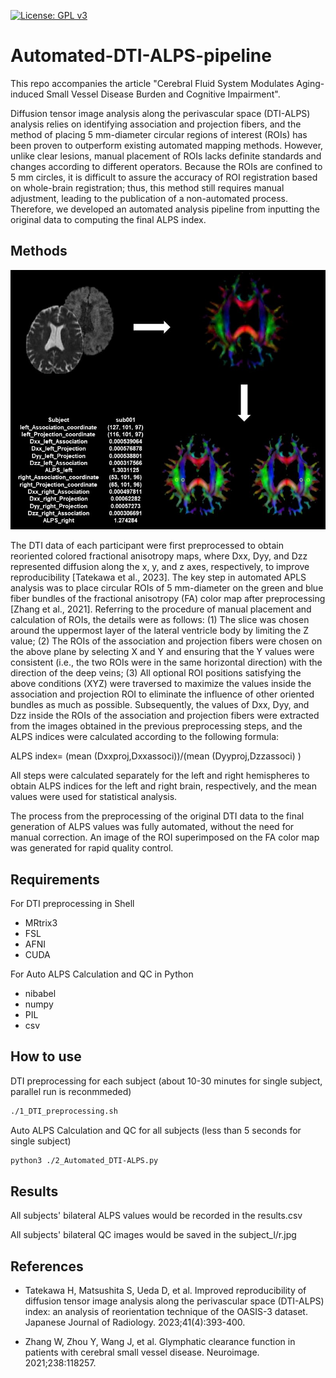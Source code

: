 [![License: GPL v3](https://img.shields.io/badge/License-GPLv3-blue.svg)](https://www.gnu.org/licenses/gpl-3.0)
# Automated-DTI-ALPS-pipeline
This repo accompanies the article "Cerebral Fluid System Modulates Aging-induced Small Vessel Disease Burden and Cognitive Impairment".

Diffusion tensor image analysis along the perivascular space (DTI-ALPS) analysis relies on identifying association and projection fibers, and the method of placing 5 mm-diameter circular regions of interest (ROIs) has been proven to outperform existing automated mapping methods. However, unlike clear lesions, manual placement of ROIs lacks definite standards and changes according to different operators. Because the ROIs are confined to 5 mm circles, it is difficult to assure the accuracy of ROI registration based on whole-brain registration; thus, this method still requires manual adjustment, leading to the publication of a non-automated process. Therefore, we developed an automated analysis pipeline from inputting the original data to computing the final ALPS index.

## Methods
![](https://github.com/Winniework/Automated-DTI-ALPS-pipeline/blob/main/figure.jpg)

The DTI data of each participant were first preprocessed to obtain reoriented colored fractional anisotropy maps, where Dxx, Dyy, and Dzz represented diffusion along the x, y, and z axes, respectively, to improve reproducibility [Tatekawa et al., 2023]. The key step in automated APLS analysis was to place circular ROIs of 5 mm-diameter on the green and blue fiber bundles of the fractional anisotropy (FA) color map after preprocessing [Zhang et al., 2021]. Referring to the procedure of manual placement and calculation of ROIs, the details were as follows: (1) The slice was chosen around the uppermost layer of the lateral ventricle body by limiting the Z value; (2) The ROIs of the association and projection fibers were chosen on the above plane by selecting X and Y and ensuring that the Y values were consistent (i.e., the two ROIs were in the same horizontal direction) with the direction of the deep veins; (3) All optional ROI positions satisfying the above conditions (XYZ) were traversed to maximize the values inside the association and projection ROI to eliminate the influence of other oriented bundles as much as possible. Subsequently, the values of Dxx, Dyy, and Dzz inside the ROIs of the association and projection fibers were extracted from the images obtained in the previous preprocessing steps, and the ALPS indices were calculated according to the following formula: 

ALPS index=  (mean (Dxxproj,Dxxassoci))/(mean (Dyyproj,Dzzassoci) )

All steps were calculated separately for the left and right hemispheres to obtain ALPS indices for the left and right brain, respectively, and the mean values were used for statistical analysis.

The process from the preprocessing of the original DTI data to the final generation of ALPS values was fully automated, without the need for manual correction. An image of the ROI superimposed on the FA color map was generated for rapid quality control.

## Requirements
For DTI preprocessing in Shell
* MRtrix3
* FSL
* AFNI
* CUDA

For Auto ALPS Calculation and QC in Python
* nibabel
* numpy
* PIL
* csv

## How to use
DTI preprocessing for each subject (about 10-30 minutes for single subject, parallel run is reconmmeded)
```sh
./1_DTI_preprocessing.sh
```

Auto ALPS Calculation and QC for all subjects  (less than 5 seconds for single subject)
```sh
python3 ./2_Automated_DTI-ALPS.py
```
## Results
All subjects' bilateral ALPS values would be recorded in the results.csv

All subjects' bilateral QC images would be saved in the subject_l/r.jpg

## References
* Tatekawa H, Matsushita S, Ueda D, et al. Improved reproducibility of diffusion tensor image analysis along the perivascular space (DTI-ALPS) index: an analysis of reorientation technique of the OASIS-3 dataset. Japanese Journal of Radiology. 2023;41(4):393-400.

* Zhang W, Zhou Y, Wang J, et al. Glymphatic clearance function in patients with cerebral small vessel disease. Neuroimage. 2021;238:118257.

